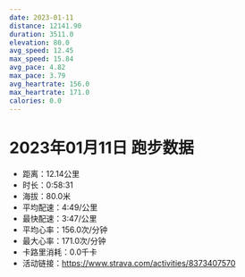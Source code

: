 ```yaml
---
date: 2023-01-11
distance: 12141.90
duration: 3511.0
elevation: 80.0
avg_speed: 12.45
max_speed: 15.84
avg_pace: 4.82
max_pace: 3.79
avg_heartrate: 156.0
max_heartrate: 171.0
calories: 0.0
---
```


# 2023年01月11日 跑步数据

- 距离：12.14公里
- 时长：0:58:31
- 海拔：80.0米
- 平均配速：4:49/公里
- 最快配速：3:47/公里
- 平均心率：156.0次/分钟
- 最大心率：171.0次/分钟
- 卡路里消耗：0.0千卡
- 活动链接：https://www.strava.com/activities/8373407570
